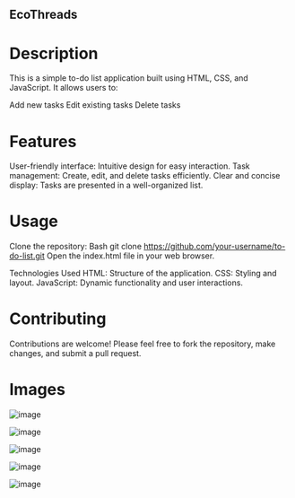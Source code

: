 ## EcoThreads

# Description
This is a simple to-do list application built using HTML, CSS, and JavaScript. It allows users to:

Add new tasks
Edit existing tasks
Delete tasks

# Features
User-friendly interface: Intuitive design for easy interaction.
Task management: Create, edit, and delete tasks efficiently.
Clear and concise display: Tasks are presented in a well-organized list.

# Usage
Clone the repository:
Bash
git clone https://github.com/your-username/to-do-list.git
Open the index.html file in your web browser.

Technologies Used
HTML: Structure of the application.
CSS: Styling and layout.
JavaScript: Dynamic functionality and user interactions.

# Contributing
Contributions are welcome! Please feel free to fork the repository, make changes, and submit a pull request.

# Images

![image](https://github.com/user-attachments/assets/82407a58-d9d5-4529-9493-6f1a54ce1a5f)

![image](https://github.com/user-attachments/assets/710ed8b1-2c54-4736-8aa1-e902a2d28520)

![image](https://github.com/user-attachments/assets/c6e4d8e3-061b-4126-bb89-2f9b6aa215f0)

![image](https://github.com/user-attachments/assets/298e695f-8e96-488d-a5df-aa87692b9f31)

![image](https://github.com/user-attachments/assets/e47f8d13-69d0-412c-a962-af897c62d58a)




